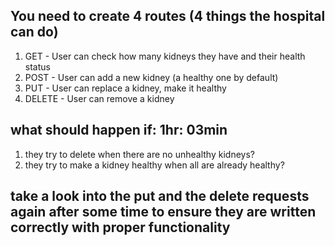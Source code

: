 ## You need to create 4 routes (4 things the hospital can do)

1. GET - User can check how many kidneys they have and their health status
2. POST - User can add a new kidney (a healthy one by default)
3. PUT - User can replace a kidney, make it healthy
4. DELETE - User can remove a kidney


## what should happen if: 1hr: 03min
1. they try to delete when there are no unhealthy kidneys?
2. they try to make a kidney healthy when all are already healthy?

## take a look into the put and the delete requests again after some time to ensure they are written correctly with proper functionality